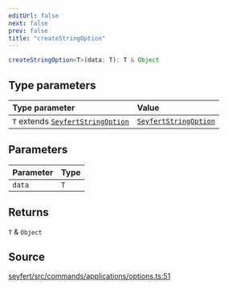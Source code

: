 ```yaml
---
editUrl: false
next: false
prev: false
title: "createStringOption"
---
```


```ts
createStringOption<T>(data: T): T & Object
```

## Type parameters

| Type parameter | Value |
| :------ | :------ |
| `T` extends [`SeyfertStringOption`](/api/type-aliases/seyfertstringoption/) | [`SeyfertStringOption`](/api/type-aliases/seyfertstringoption/) |

## Parameters

| Parameter | Type |
| :------ | :------ |
| `data` | `T` |

## Returns

`T` & `Object`

## Source

[seyfert/src/commands/applications/options.ts:51](https://github.com/potoland/potocuit/blob/fe122a1/src/commands/applications/options.ts#L51)
